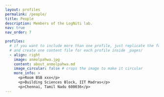 ```yaml
---
layout: profiles
permalink: /people/
title: People
description: Members of the LogNiti lab.
nav: true
nav_order: 7

profiles:
  # if you want to include more than one profile, just replicate the following block
  # and create one content file for each profile inside _pages/
  - align: right
    image: anmolpahwa.jpg
    content: about_anmolpahwa.md
    image_circular: false # crops the image to make it circular
    more_info: >
      <p>Room BSB xxx</p>
      <p>Building Sciences Block, IIT Madras</p>
      <p>Chennai, Tamil Nadu 600036</p>
---
```

